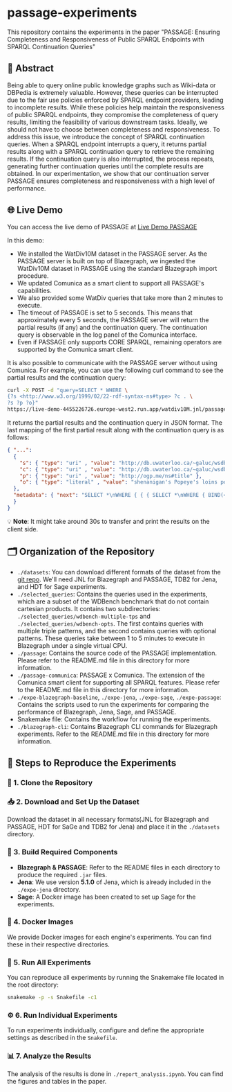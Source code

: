 # passage-experiments
This repository contains the experiments in the paper "PASSAGE: Ensuring Completeness and Responsiveness of Public SPARQL Endpoints with SPARQL Continuation Queries"

## 📄 Abstract
Being able to query online public knowledge graphs such as Wiki-data or DBPedia is extremely valuable. However, these queries can be interrupted due to the fair use policies enforced by SPARQL endpoint providers, leading to incomplete results. While these policies help maintain the responsiveness of public SPARQL endpoints, they compromise the completeness of query results, limiting the feasibility of various downstream tasks. Ideally, we should not have to choose between completeness and responsiveness. To address this issue, we introduce the concept of SPARQL continuation queries. When a SPARQL endpoint interrupts a query, it returns partial results along with a SPARQL continuation query to retrieve the remaining results. If the continuation query is also interrupted, the process repeats, generating further continuation queries until the complete results are obtained. In our experimentation, we show that our continuation server PASSAGE ensures completeness and responsiveness with a high level of performance.

## 🌐 Live Demo
You can access the live demo of PASSAGE at [Live Demo PASSAGE](https://live-demo-4455226726.europe-west2.run.app/)

In this demo:
- We installed the WatDiv10M dataset in the PASSAGE server. As the PASSAGE server is built on top of Blazegraph, we ingested the WatDiv10M dataset in PASSAGE using the standard Blazegraph import procedure.
- We updated Comunica as a smart client to support all PASSAGE's capabilities.
- We also provided some WatDiv queries that take more than 2 minutes to execute.
- The timeout of PASSAGE is set to 5 seconds. This means that approximately every 5 seconds, the PASSAGE server will return the partial results (if any) and the continuation query. The continuation query is observable in the log panel of the Comunica interface.
- Even if PASSAGE only supports CORE SPARQL, remaining operators are supported by the Comunica smart client.

It is also possible to communicate with the PASSAGE server without using Comunica. For example, you can use the following curl command to see the partial results and the continuation query:
```bash
curl -X POST -d "query=SELECT * WHERE \
{?s <http://www.w3.org/1999/02/22-rdf-syntax-ns#type> ?c . \
?s ?p ?o}"
https://live-demo-4455226726.europe-west2.run.app/watdiv10M.jnl/passage
```
It returns the partial results and the continuation query in JSON format. The last mapping of the first partial result along with the continuation query is as follows:
```json
{ "...":
  {
    "s": { "type": "uri" , "value": "http://db.uwaterloo.ca/~galuc/wsdbm/Product16004" },
    "c": { "type": "uri" , "value": "http://db.uwaterloo.ca/~galuc/wsdbm/ProductCategory12" },
    "p": { "type": "uri" , "value": "http://ogp.me/ns#title" },
    "o": { "type": "literal" , "value": "shenanigan's Popeye's loins poppa's" }
  },
  "metadata": { "next": "SELECT *\nWHERE { { { SELECT *\nWHERE { BIND(<http://db.uwaterloo.ca/~galuc/wsdbm/Product16004> AS ?s)\nBIND(<http://db.uwaterloo.ca/~galuc/wsdbm/ProductCategory12> AS ?c)\n?s ?p ?o }\nOFFSET 3 } } UNION { { SELECT *\nWHERE { ?s a ?c }\nOFFSET 6049 }\n?s ?p ?o } }"
  }
}
```

💡 **Note**: It might take around 30s to transfer and print the results on the client side.

## 🗂️ Organization of the Repository
- `./datasets`: You can download different formats of the dataset from the [git repo](https://github.com/MillenniumDB/WDBench). We'll need JNL for Blazegraph and PASSAGE, TDB2 for Jena, and HDT for Sage experiments.
- `./selected_queries`: Contains the queries used in the experiments, which are a subset of the WDBench benchmark that do not contain cartesian products. It contains two subdirectories: `./selected_queries/wdbench-multiple-tps` and `./selected_queries/wdbench-opts`. The first contains queries with multiple triple patterns, and the second contains queries with optional patterns. These queries take between 1 to 5 minutes to execute in Blazegraph under a single virtual CPU.
- `./passage`: Contains the source code of the PASSAGE implementation. Please refer to the README.md file in this directory for more information.
- `./passage-communica`: PASSAGE x Comunica. The extension of the Comunica smart client for supporting all SPARQL features. Please refer to the README.md file in this directory for more information.
- `./expe-blazegraph-baseline`, `./expe-jena`, `./expe-sage`, `./expe-passage`: Contains the scripts used to run the experiments for comparing the performance of Blazegraph, Jena, Sage, and PASSAGE.
- Snakemake file: Contains the workflow for running the experiments.
- `./blazegraph-cli`: Contains Blazegraph CLI commands for Blazegraph experiments. Refer to the README.md file in this directory for more information.

## 🧪 Steps to Reproduce the Experiments

### 📂 1. Clone the Repository
### 📥 2. Download and Set Up the Dataset
Download the dataset in all necessary formats(JNL for Blazegraph and PASSAGE, HDT for SaGe and TDB2 for Jena) and place it in the `./datasets` directory.

### 🔧 3. Build Required Components
- **Blazegraph & PASSAGE**: Refer to the README files in each directory to produce the required `.jar` files.
- **Jena**: We use version **5.1.0** of Jena, which is already included in the `./expe-jena` directory.
- **Sage**: A Docker image has been created to set up Sage for the experiments.

### 🐋 4. Docker Images
We provide Docker images for each engine's experiments. You can find these in their respective directories.

### 🚀 5. Run All Experiments
You can reproduce all experiments by running the Snakemake file located in the root directory:
```bash
snakemake -p -s Snakefile -c1
```

### ⚙️ 6. Run Individual Experiments
To run experiments individually, configure and define the appropriate settings as described in the `Snakefile`.

### 📊 7. Analyze the Results
The analysis of the results is done in `./report_analysis.ipynb`. You can find the figures and tables in the paper.